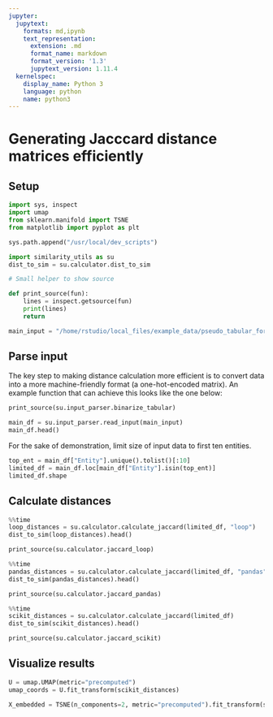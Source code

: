 ```yaml
---
jupyter:
  jupytext:
    formats: md,ipynb
    text_representation:
      extension: .md
      format_name: markdown
      format_version: '1.3'
      jupytext_version: 1.11.4
  kernelspec:
    display_name: Python 3
    language: python
    name: python3
---
```


# Generating Jacccard distance matrices efficiently

## Setup

```python
import sys, inspect
import umap
from sklearn.manifold import TSNE
from matplotlib import pyplot as plt
```

```python
sys.path.append("/usr/local/dev_scripts")

import similarity_utils as su
dist_to_sim = su.calculator.dist_to_sim 
```

```python
# Small helper to show source

def print_source(fun):
    lines = inspect.getsource(fun)
    print(lines)
    return
```

```python
main_input = "/home/rstudio/local_files/example_data/pseudo_tabular_format.csv"
```

## Parse input


The key step to making distance calculation more efficient is to convert data into a more machine-friendly format (a one-hot-encoded matrix). An example function that can achieve this looks like the one below:

```python
print_source(su.input_parser.binarize_tabular)
```

```python
main_df = su.input_parser.read_input(main_input)
main_df.head()
```

For the sake of demonstration, limit size of input data to first ten entities.

```python
top_ent = main_df["Entity"].unique().tolist()[:10]
limited_df = main_df.loc[main_df["Entity"].isin(top_ent)]
limited_df.shape
```

## Calculate distances

```python
%%time
loop_distances = su.calculator.calculate_jaccard(limited_df, "loop")
dist_to_sim(loop_distances).head()
```

```python
print_source(su.calculator.jaccard_loop)
```

```python
%%time
pandas_distances = su.calculator.calculate_jaccard(limited_df, "pandas")
dist_to_sim(pandas_distances).head()
```

```python
print_source(su.calculator.jaccard_pandas)
```

```python
%%time
scikit_distances = su.calculator.calculate_jaccard(limited_df)
dist_to_sim(scikit_distances).head()
```

```python
print_source(su.calculator.jaccard_scikit)
```

## Visualize results

```python
U = umap.UMAP(metric="precomputed")
umap_coords = U.fit_transform(scikit_distances)
```

```python
X_embedded = TSNE(n_components=2, metric="precomputed").fit_transform(scikit_distances)
```

```python

```
